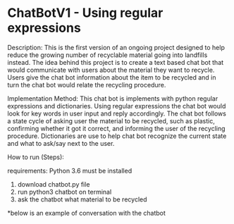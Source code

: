 # ChatBotV1 - Using regular expressions

Description: 
This is the first version of an ongoing project designed to help reduce the growing number of recyclable material going into landfills instead. The idea behind this project is to create a text based chat bot that would communicate with users about the material they want to recycle. Users give the chat bot information about the item to be recycled and in turn the chat bot would relate the recycling procedure. 

Implementation Method: 
This chat bot is implements with python regular expressions and dictionaries. Using regular expressions the chat bot would look for key words in user input and reply accordingly. The chat bot follows a state cycle of asking user the material to be recycled, such as plastic, confirming whether it got it correct, and informing the user of the recycling procedure. Dictionaries are use to help chat bot recognize the current state and what to ask/say next to the user. 

How to run (Steps):

requirements: Python 3.6 must be installed 

1. download chatbot.py file 
2. run python3 chatbot on terminal 
3. ask the chatbot what material to be recycled 

*below is an example of conversation with the chatbot 


